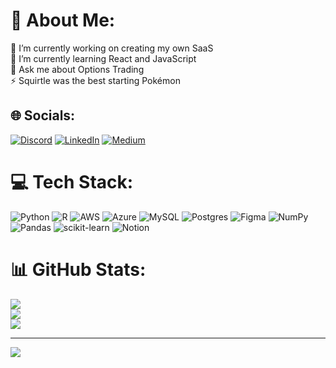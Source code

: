 # 💫 About Me:
🔭 I’m currently working on creating my own SaaS<br>🌱 I’m currently learning React and JavaScript <br>💬 Ask me about Options Trading<br>⚡ Squirtle was the best starting Pokémon 


## 🌐 Socials:
[![Discord](https://img.shields.io/badge/Discord-%237289DA.svg?logo=discord&logoColor=white)](https://discord.gg/Toij#8602) [![LinkedIn](https://img.shields.io/badge/LinkedIn-%230077B5.svg?logo=linkedin&logoColor=white)]([https://www.linkedin.com/in/zachary-johnson3/]) [![Medium](https://img.shields.io/badge/Medium-12100E?logo=medium&logoColor=white)](https://medium.com/@Johnsonhzachary) 

# 💻 Tech Stack:
![Python](https://img.shields.io/badge/python-3670A0?style=for-the-badge&logo=python&logoColor=ffdd54) ![R](https://img.shields.io/badge/r-%23276DC3.svg?style=for-the-badge&logo=r&logoColor=white) ![AWS](https://img.shields.io/badge/AWS-%23FF9900.svg?style=for-the-badge&logo=amazon-aws&logoColor=white) ![Azure](https://img.shields.io/badge/azure-%230072C6.svg?style=for-the-badge&logo=azure-devops&logoColor=white) ![MySQL](https://img.shields.io/badge/mysql-%2300f.svg?style=for-the-badge&logo=mysql&logoColor=white) ![Postgres](https://img.shields.io/badge/postgres-%23316192.svg?style=for-the-badge&logo=postgresql&logoColor=white) 	![Figma](https://img.shields.io/badge/figma-%23F24E1E.svg?style=for-the-badge&logo=figma&logoColor=white) ![NumPy](https://img.shields.io/badge/numpy-%23013243.svg?style=for-the-badge&logo=numpy&logoColor=white) ![Pandas](https://img.shields.io/badge/pandas-%23150458.svg?style=for-the-badge&logo=pandas&logoColor=white) ![scikit-learn](https://img.shields.io/badge/scikit--learn-%23F7931E.svg?style=for-the-badge&logo=scikit-learn&logoColor=white) ![Notion](https://img.shields.io/badge/Notion-%23000000.svg?style=for-the-badge&logo=notion&logoColor=white)
# 📊 GitHub Stats:
![](https://github-readme-stats.vercel.app/api?username=ZachJohnson3&theme=dark&hide_border=false&include_all_commits=false&count_private=false)<br/>
![](https://github-readme-streak-stats.herokuapp.com/?user=ZachJohnson3&theme=dark&hide_border=false)<br/>
![](https://github-readme-stats.vercel.app/api/top-langs/?username=ZachJohnson3&theme=dark&hide_border=false&include_all_commits=false&count_private=false&layout=compact)

---
[![](https://visitcount.itsvg.in/api?id=ZachJohnson3&icon=3&color=0)](https://visitcount.itsvg.in)

<!-- Proudly created with GPRM ( https://gprm.itsvg.in ) -->
